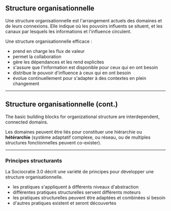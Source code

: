 ## Structure organisationnelle

Une structure organisationnelle est l'arrangement actuels des domaines et de leurs connexions. Elle indique où les pouvoirs influents se situent, et les canaux par lesquels les informations et l'influence circulent.

Une structure organisationnelle efficace :

- prend en charge les flux de valeur
- permet la collaboration
- gère les dépendances et les rend explicites
- s'assure que l'information est disponible pour ceux qui en ont besoin
- distribue le pouvoir d'influence à ceux qui en ont besoin
- évolue continuellement pour s'adapter à des contextes en plein changement

* * *

## Structure organisationnelle (cont.)

The basic building blocks for organizational structure are interdependent, connected domains.

Les domaines peuvent être liés pour constituer une hiérarchie ou **hétérarchie** (système adaptatif complexe, ou réseau, ou de multiples structures fonctionnelles peuvent co-exister).

* * *

### Principes structurants

La Sociocratie 3.0 décrit une variété de principes pour développer une structure organisationnelle.

- les pratiques s'appliquent à différents niveaux d'abstraction
- différentes pratiques structurelles servent différents moteurs
- les pratiques structurelles peuvent être adaptées et combinées si besoin
- d'autres pratiques existent et seront découvertes